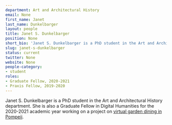 ```yaml
---
department: Art and Architectural History
email: None
first_name: Janet
last_name: Dunkelbarger
layout: people
title: Janet S. Dunkelbarger
position: None
short_bio: 'Janet S. Dunkelbarger is a PhD student in the Art and Architectural History department.'
slug: janet-s-dunkelbarger
status: current
twitter: None
website: None
people-category:
- student
roles:
- Graduate Fellow, 2020-2021
- Praxis Fellow, 2019-2020
---
```

Janet S. Dunkelbarger is a PhD student in the Art and Architectural History department. She is also a Graduate Fellow in Digital Humanities for the 2020-2021 academic year working on a project on [virtual garden dining in Pompeii](https://scholarslab.lib.virginia.edu/work/virtual-garden-dining-in-pompeii/).